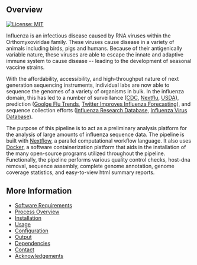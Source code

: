 Overview
--------

[![License: MIT](https://img.shields.io/badge/License-MIT-yellow.svg)](https://opensource.org/licenses/MIT)

Influenza is an infectious disease caused by RNA viruses within the Orthomyxoviridae family. These viruses cause disease in a variety of animals including birds, pigs and humans. Because of their antigenically variable nature, these viruses are able to escape the innate and adaptive immune system to cause disease -- leading to the development of seasonal vaccine strains.

With the affordability, accessibility, and high-throughput nature of next generation sequencing instruments, individual labs are now able to sequence the genomes of a variety of organisms in bulk. In the influenza domain, this has led to a number of surveillance ([CDC](https://www.cdc.gov/flu/weekly/fluactivitysurv.htm), [Nextflu](https://academic.oup.com/bioinformatics/article/31/21/3546/194488/nextflu-real-time-tracking-of-seasonal-influenza), [USDA](https://www.aphis.usda.gov/aphis/ourfocus/animalhealth/animal-disease-information/avian-influenza-disease/ct_avian_influenza_disease)), prediction ([Goolge Flu Trends](http://people.sc.fsu.edu/~pbeerli/classes/ISC4931/ISC4931/SciComp/Entries/2013/2/18_Google_searches_and_influenza_files/detecting-influenza-epidemics.pdf), [Twitter Improves Influenza Forecasting](http://currents.plos.org/outbreaks/article/twitter-improves-influenza-forecasting/)), and sequence collection efforts ([Influenza Research Database](https://www.ncbi.nlm.nih.gov/pmc/articles/PMC5210613/), [Influenza Virus Database](https://www.ncbi.nlm.nih.gov/genomes/FLU/Database/nph-select.cgi?go=genomeset)).

The purpose of this pipeline is to act as a preliminary analysis platform for the analysis of large amounts of influenza sequence data. The pipeline is built with [Nextflow](https://www.nextflow.io), a parallel computational workflow language. It also uses [Docker](https://www.docker.com), a software containerization platform that aids in the installation of the many open-source programs utilized throughout the pipeline. Functionally, the pipeline performs various quality control checks, host-dna removal, sequence assembly, complete genome annotation, genome coverage statistics, and easy-to-view html summary reports.

More Information
----------------
  - [Software Requirements](https://github.com/cdeanj/ai-assembly-pipeline/blob/master/docs/requirements.md)
  - [Process Overview](https://github.com/cdeanj/ai-assembly-pipeline/blob/master/docs/process.md)
  - [Installation](https://github.com/cdeanj/ai-assembly-pipeline/blob/master/docs/installation.md)
  - [Usage](https://github.com/cdeanj/ai-assembly-pipeline/blob/master/docs/usage.md)
  - [Configuration](https://github.com/cdeanj/ai-assembly-pipeline/blob/master/docs/configuration.md)
  - [Output](https://github.com/cdeanj/ai-assembly-pipeline/blob/master/docs/output.md)
  - [Dependencies](https://github.com/cdeanj/ai-assembly-pipeline/blob/master/docs/dependencies.md)
  - [Contact](https://github.com/cdeanj/ai-assembly-pipeline/blob/master/docs/contact.md)
  - [Acknowledgements](https://github.com/cdeanj/ai-assembly-pipeline/blob/master/docs/acknowledgements.md)
